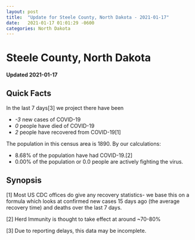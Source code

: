 ```yaml
---
layout: post
title:  "Update for Steele County, North Dakota - 2021-01-17"
date:   2021-01-17 01:01:29 -0600
categories: North Dakota
---
```


# Steele County, North Dakota
#### Updated 2021-01-17

## Quick Facts

In the last 7 days[3] we project there have been
- *-3* new cases of COVID-19
- *0* people have died of COVID-19
- *2* people have recovered from COVID-19[1]

The population in this census area is 1890. By our calculations:
- 8.68% of the population have had COVID-19.[2]
- 0.00% of the population or 0.0 people are actively fighting the virus.

## Synopsis




[1] Most US CDC offices do give any recovery statistics- we base this on a formula which looks at confirmed new cases
15 days ago (the average recovery time) and deaths over the last 7 days.

[2] Herd Immunity is thought to take effect at around ~70-80%

[3] Due to reporting delays, this data may be incomplete.
 
    